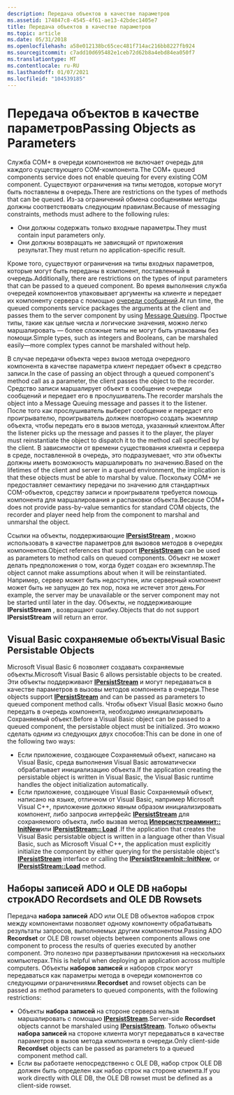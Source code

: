 ```yaml
---
description: Передача объектов в качестве параметров
ms.assetid: 174847c8-4545-4f61-ae13-42bdec1405e7
title: Передача объектов в качестве параметров
ms.topic: article
ms.date: 05/31/2018
ms.openlocfilehash: a58e012138bc65cec481f714ac216bb8227fb924
ms.sourcegitcommit: c7add10d695482e1ceb72d62b8a4ebd84ea050f7
ms.translationtype: MT
ms.contentlocale: ru-RU
ms.lasthandoff: 01/07/2021
ms.locfileid: "104539185"
---
```

# <a name="passing-objects-as-parameters"></a><span data-ttu-id="7a80c-103">Передача объектов в качестве параметров</span><span class="sxs-lookup"><span data-stu-id="7a80c-103">Passing Objects as Parameters</span></span>

<span data-ttu-id="7a80c-104">Служба COM+ в очереди компонентов не включает очередь для каждого существующего COM-компонента.</span><span class="sxs-lookup"><span data-stu-id="7a80c-104">The COM+ queued components service does not enable queuing for every existing COM component.</span></span> <span data-ttu-id="7a80c-105">Существуют ограничения на типы методов, которые могут быть поставлены в очередь.</span><span class="sxs-lookup"><span data-stu-id="7a80c-105">There are restrictions on the types of methods that can be queued.</span></span> <span data-ttu-id="7a80c-106">Из-за ограничений обмена сообщениями методы должны соответствовать следующим правилам.</span><span class="sxs-lookup"><span data-stu-id="7a80c-106">Because of messaging constraints, methods must adhere to the following rules:</span></span>

-   <span data-ttu-id="7a80c-107">Они должны содержать только входные параметры.</span><span class="sxs-lookup"><span data-stu-id="7a80c-107">They must contain input parameters only.</span></span>
-   <span data-ttu-id="7a80c-108">Они должны возвращать не зависящий от приложения результат.</span><span class="sxs-lookup"><span data-stu-id="7a80c-108">They must return no application-specific result.</span></span>

<span data-ttu-id="7a80c-109">Кроме того, существуют ограничения на типы входных параметров, которые могут быть переданы в компонент, поставленный в очередь.</span><span class="sxs-lookup"><span data-stu-id="7a80c-109">Additionally, there are restrictions on the types of input parameters that can be passed to a queued component.</span></span> <span data-ttu-id="7a80c-110">Во время выполнения служба очередей компонентов упаковывает аргументы на клиенте и передает их компоненту сервера с помощью [очереди сообщений](/previous-versions/windows/desktop/legacy/ms711472(v=vs.85)).</span><span class="sxs-lookup"><span data-stu-id="7a80c-110">At run time, the queued components service packages the arguments at the client and passes them to the server component by using [Message Queuing](/previous-versions/windows/desktop/legacy/ms711472(v=vs.85)).</span></span> <span data-ttu-id="7a80c-111">Простые типы, такие как целые числа и логические значения, можно легко маршалировать — более сложные типы не могут быть упакованы без помощи.</span><span class="sxs-lookup"><span data-stu-id="7a80c-111">Simple types, such as integers and Booleans, can be marshaled easily—more complex types cannot be marshaled without help.</span></span>

<span data-ttu-id="7a80c-112">В случае передачи объекта через вызов метода очередного компонента в качестве параметра клиент передает объект в средство записи.</span><span class="sxs-lookup"><span data-stu-id="7a80c-112">In the case of passing an object through a queued component's method call as a parameter, the client passes the object to the recorder.</span></span> <span data-ttu-id="7a80c-113">Средство записи маршалирует объект в сообщение очереди сообщений и передает его в прослушиватель.</span><span class="sxs-lookup"><span data-stu-id="7a80c-113">The recorder marshals the object into a Message Queuing message and passes it to the listener.</span></span> <span data-ttu-id="7a80c-114">После того как прослушиватель выберет сообщение и передаст его проигрывателю, проигрыватель должен повторно создать экземпляр объекта, чтобы передать его в вызов метода, указанный клиентом.</span><span class="sxs-lookup"><span data-stu-id="7a80c-114">After the listener picks up the message and passes it to the player, the player must reinstantiate the object to dispatch it to the method call specified by the client.</span></span> <span data-ttu-id="7a80c-115">В зависимости от времени существования клиента и сервера в среде, поставленной в очередь, это подразумевает, что эти объекты должны иметь возможность маршалировать по значению.</span><span class="sxs-lookup"><span data-stu-id="7a80c-115">Based on the lifetimes of the client and server in a queued environment, the implication is that these objects must be able to marshal by value.</span></span> <span data-ttu-id="7a80c-116">Поскольку COM+ не предоставляет семантику передачи по значению для стандартных COM-объектов, средству записи и проигрывателя требуется помощь компонента для маршалирования и распаковки объекта.</span><span class="sxs-lookup"><span data-stu-id="7a80c-116">Because COM+ does not provide pass-by-value semantics for standard COM objects, the recorder and player need help from the component to marshal and unmarshal the object.</span></span>

<span data-ttu-id="7a80c-117">Ссылки на объекты, поддерживающие [**IPersistStream**](/windows/desktop/api/objidl/nn-objidl-ipersiststream) , можно использовать в качестве параметров для вызовов методов в очередях компонентов.</span><span class="sxs-lookup"><span data-stu-id="7a80c-117">Object references that support [**IPersistStream**](/windows/desktop/api/objidl/nn-objidl-ipersiststream) can be used as parameters to method calls on queued components.</span></span> <span data-ttu-id="7a80c-118">Объект не может делать предположения о том, когда будет создан его экземпляр.</span><span class="sxs-lookup"><span data-stu-id="7a80c-118">The object cannot make assumptions about when it will be reinstantiated.</span></span> <span data-ttu-id="7a80c-119">Например, сервер может быть недоступен, или серверный компонент может быть не запущен до тех пор, пока не истечет этот день.</span><span class="sxs-lookup"><span data-stu-id="7a80c-119">For example, the server may be unavailable or the server component may not be started until later in the day.</span></span> <span data-ttu-id="7a80c-120">Объекты, не поддерживающие **IPersistStream** , возвращают ошибку.</span><span class="sxs-lookup"><span data-stu-id="7a80c-120">Objects that do not support **IPersistStream** will return an error.</span></span>

## <a name="visual-basic-persistable-objects"></a><span data-ttu-id="7a80c-121">Visual Basic сохраняемые объекты</span><span class="sxs-lookup"><span data-stu-id="7a80c-121">Visual Basic Persistable Objects</span></span>

<span data-ttu-id="7a80c-122">Microsoft Visual Basic 6 позволяет создавать сохраняемые объекты.</span><span class="sxs-lookup"><span data-stu-id="7a80c-122">Microsoft Visual Basic 6 allows persistable objects to be created.</span></span> <span data-ttu-id="7a80c-123">Эти объекты поддерживают [**IPersistStream**](/windows/desktop/api/objidl/nn-objidl-ipersiststream) и могут передаваться в качестве параметров в вызовы методов компонента в очереди.</span><span class="sxs-lookup"><span data-stu-id="7a80c-123">These objects support [**IPersistStream**](/windows/desktop/api/objidl/nn-objidl-ipersiststream) and can be passed as parameters to queued component method calls.</span></span> <span data-ttu-id="7a80c-124">Чтобы объект Visual Basic можно было передать в очередь компонента, необходимо инициализировать Сохраняемый объект.</span><span class="sxs-lookup"><span data-stu-id="7a80c-124">Before a Visual Basic object can be passed to a queued component, the persistable object must be initialized.</span></span> <span data-ttu-id="7a80c-125">Это можно сделать одним из следующих двух способов:</span><span class="sxs-lookup"><span data-stu-id="7a80c-125">This can be done in one of the following two ways:</span></span>

-   <span data-ttu-id="7a80c-126">Если приложение, создающее Сохраняемый объект, написано на Visual Basic, среда выполнения Visual Basic автоматически обрабатывает инициализацию объекта.</span><span class="sxs-lookup"><span data-stu-id="7a80c-126">If the application creating the persistable object is written in Visual Basic, the Visual Basic runtime handles the object initialization automatically.</span></span>
-   <span data-ttu-id="7a80c-127">Если приложение, создающее Visual Basic Сохраняемый объект, написано на языке, отличном от Visual Basic, например Microsoft Visual C++, приложение должно явным образом инициализировать компонент, либо запросив интерфейс [**IPersistStream**](/windows/desktop/api/objidl/nn-objidl-ipersiststream) для сохраняемого объекта, либо вызвав метод [**Иперсистстреаминит:: InitNew**](/windows/desktop/api/ocidl/nf-ocidl-ipersiststreaminit-initnew)или [**IPersistStream:: Load**](/windows/desktop/api/objidl/nf-objidl-ipersiststream-load) .</span><span class="sxs-lookup"><span data-stu-id="7a80c-127">If the application that creates the Visual Basic persistable object is written in a language other than Visual Basic, such as Microsoft Visual C++, the application must explicitly initialize the component by either querying for the persistable object's [**IPersistStream**](/windows/desktop/api/objidl/nn-objidl-ipersiststream) interface or calling the [**IPersistStreamInit::InitNew**](/windows/desktop/api/ocidl/nf-ocidl-ipersiststreaminit-initnew), or [**IPersistStream::Load**](/windows/desktop/api/objidl/nf-objidl-ipersiststream-load) method.</span></span>

## <a name="ado-recordsets-and-ole-db-rowsets"></a><span data-ttu-id="7a80c-128">Наборы записей ADO и OLE DB наборы строк</span><span class="sxs-lookup"><span data-stu-id="7a80c-128">ADO Recordsets and OLE DB Rowsets</span></span>

<span data-ttu-id="7a80c-129">Передача **набора записей** ADO или OLE DB объектов наборов строк между компонентами позволяет одному компоненту обрабатывать результаты запросов, выполняемых другим компонентом.</span><span class="sxs-lookup"><span data-stu-id="7a80c-129">Passing ADO **Recordset** or OLE DB rowset objects between components allows one component to process the results of queries executed by another component.</span></span> <span data-ttu-id="7a80c-130">Это полезно при развертывании приложения на нескольких компьютерах.</span><span class="sxs-lookup"><span data-stu-id="7a80c-130">This is helpful when deploying an application across multiple computers.</span></span> <span data-ttu-id="7a80c-131">Объекты **наборов записей** и наборов строк могут передаваться как параметры метода в очереди компонентов со следующими ограничениями.</span><span class="sxs-lookup"><span data-stu-id="7a80c-131">**Recordset** and rowset objects can be passed as method parameters to queued components, with the following restrictions:</span></span>

-   <span data-ttu-id="7a80c-132">Объекты **набора записей** на стороне сервера нельзя маршалировать с помощью [**IPersistStream**](/windows/desktop/api/objidl/nn-objidl-ipersiststream).</span><span class="sxs-lookup"><span data-stu-id="7a80c-132">Server-side **Recordset** objects cannot be marshaled using [**IPersistStream**](/windows/desktop/api/objidl/nn-objidl-ipersiststream).</span></span> <span data-ttu-id="7a80c-133">Только объекты **набора записей** на стороне клиента могут передаваться в качестве параметров в вызов метода компонента в очереди.</span><span class="sxs-lookup"><span data-stu-id="7a80c-133">Only client-side **Recordset** objects can be passed as parameters to a queued component method call.</span></span>
-   <span data-ttu-id="7a80c-134">Если вы работаете непосредственно с OLE DB, набор строк OLE DB должен быть определен как набор строк на стороне клиента.</span><span class="sxs-lookup"><span data-stu-id="7a80c-134">If you work directly with OLE DB, the OLE DB rowset must be defined as a client-side rowset.</span></span>

 

 
